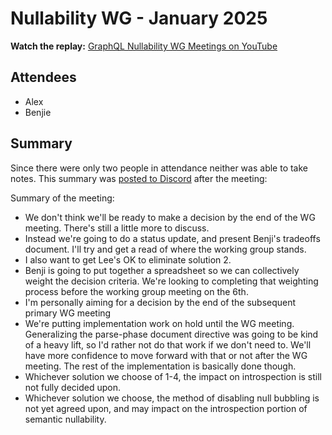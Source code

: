 # Nullability WG - January 2025

**Watch the replay:**
[GraphQL Nullability WG Meetings on YouTube](https://www.youtube.com/watch?v=HSbChLT9Itg&list=PLP1igyLx8foFPThkIGEUVbne2_DBwgQke)

<!--

For future notes files, use this link instead:

**Watch the replay:**
[GraphQL Nullability WG Meetings on YouTube](https://www.youtube.com/playlist?list=PLP1igyLx8foFPThkIGEUVbne2_DBwgQke)

-->

## Attendees

- Alex
- Benjie

## Summary

Since there were only two people in attendance neither was able to take notes.
This summary was
[posted to Discord](https://discord.com/channels/625400653321076807/971515695881924621/1344403874923937836)
after the meeting:

Summary of the meeting:

- We don't think we'll be ready to make a decision by the end of the WG meeting.
  There's still a little more to discuss.
- Instead we're going to do a status update, and present Benji's tradeoffs
  document. I'll try and get a read of where the working group stands.
- I also want to get Lee's OK to eliminate solution 2.
- Benji is going to put together a spreadsheet so we can collectively weight the
  decision criteria. We're looking to completing that weighting process before
  the working group meeting on the 6th.
- I'm personally aiming for a decision by the end of the subsequent primary WG
  meeting
- We're putting implementation work on hold until the WG meeting. Generalizing
  the parse-phase document directive was going to be kind of a heavy lift, so
  I'd rather not do that work if we don't need to. We'll have more confidence to
  move forward with that or not after the WG meeting. The rest of the
  implementation is basically done though.
- Whichever solution we choose of 1-4, the impact on introspection is still not
  fully decided upon.
- Whichever solution we choose, the method of disabling null bubbling is not yet
  agreed upon, and may impact on the introspection portion of semantic
  nullability.
